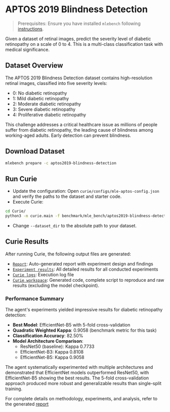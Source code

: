 # APTOS 2019 Blindness Detection
> Prerequisites: Ensure you have installed `mlebench` following [instructions](../README.md).

Given a dataset of retinal images, predict the severity level of diabetic retinopathy on a scale of 0 to 4. This is a multi-class classification task with medical significance.

## Dataset Overview

The APTOS 2019 Blindness Detection dataset contains high-resolution retinal images, classified into five severity levels:
- 0: No diabetic retinopathy
- 1: Mild diabetic retinopathy
- 2: Moderate diabetic retinopathy
- 3: Severe diabetic retinopathy
- 4: Proliferative diabetic retinopathy

This challenge addresses a critical healthcare issue as millions of people suffer from diabetic retinopathy, the leading cause of blindness among working-aged adults. Early detection can prevent blindness.

## Download Dataset

```bash
mlebench prepare -c aptos2019-blindness-detection
```

## Run Curie
- Update the configuration: Open `curie/configs/mle-aptos-config.json` and verify the paths to the dataset and starter code.
- Execute Curie:
```bash
cd Curie/
python3 -m curie.main -f benchmark/mle_bench/aptos2019-blindness-detection/question.txt --task_config curie/configs/mle_config.json --dataset_dir /home/amberljc/.cache/mle-bench/data/aptos2019-blindness-detection/prepared/public --report
```
- Change `--dataset_dir` to the absolute path to your dataset. 

## Curie Results

After running Curie, the following output files are generated:
- [`Report`](question_20250517013357_iter1.md): Auto-generated report with experiment design and findings  
- [`Experiment results`](question_20250517013357_iter1_all_results.txt): All detailed results for all conducted experiments
- [`Curie logs`](question_20250517013357_iter1.log): Execution log file  
- [`Curie workspace`](https://github.com/Just-Curieous/Curie-Use-Cases/tree/main/machine_learning/q4-aptos2019-blindness-detection): Generated code, complete script to reproduce and raw results (excluding the model checkpoint).

### Performance Summary

The agent's experiments yielded impressive results for diabetic retinopathy detection:

- **Best Model**: EfficientNet-B5 with 5-fold cross-validation
- **Quadratic Weighted Kappa**: 0.9058 (benchmark metric for this task)
- **Classification Accuracy**: 82.50%
- **Model Architecture Comparison**:
  - ResNet50 (baseline): Kappa 0.7733
  - EfficientNet-B3: Kappa 0.8108
  - EfficientNet-B5: Kappa 0.9058

The agent systematically experimented with multiple architectures and demonstrated that EfficientNet models outperformed ResNet50, with EfficientNet-B5 showing the best results. The 5-fold cross-validation approach produced more robust and generalizable results than single-split training.

For complete details on methodology, experiments, and analysis, refer to the generated [report](./question_20250517013357_iter1.md)
